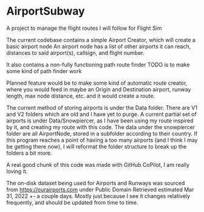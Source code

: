 # AirportSubway
A project to manage the flight routes I will follow for Flight Sim

The current codebase contains a simple Airport Creator, which will create a basic airport node
An airport node has a list of other airports it can reach, distances to said airport(s), callsign, and flight number.

It also contains a non-fully functioning path route finder
TODO is to make some kind of path finder work

Planned feature would be to make some kind of automatic route creator, where you would feed in maybe an Origin and Destination airport, runway length, max node distance, etc. and it would create a route.

The current method of storing airports is under the Data folder. There are V1 and V2 folders which are old and I have yet to purge.
A current partial set of airports is under Data/Snowpiercer, as I have been using my route inspired by it, and creating my route with this code.
The data under the snowpiercer folder are all AirportNode, stored in a subfolder according to their country.
If this program reaches a point of having a too many airports (and I think I may be getting there now), I will reformat the folder structure to break up the folders a bit more.

A real good chunk of this code was made with GitHub CoPilot, I am really loving it.

The on-disk dataset being used for Airports and Runways was sourced from https://ourairports.com under Public Domain
Retrieved estimated Mar 31, 2022 +- a couple days. Mostly just because I see it changes relatively frequently, and should be updated from time to time.
